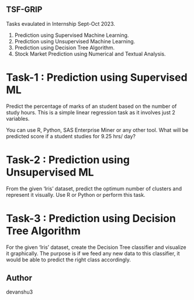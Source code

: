 ## TSF-GRIP

Tasks evaulated in Internship Sept-Oct 2023.

  1. Prediction using Supervised Machine Learning.
  2. Prediction using Unsupervised Machine Learning.
  3. Prediction using Decision Tree Algorithm.
  4. Stock Market Prediction using Numerical and Textual Analysis.

# Task-1 : Prediction using Supervised ML

Predict the percentage of marks of an student based on the number of study hours.
This is a simple linear regression task as it involves just 2 variables.

You can use R, Python, SAS Enterprise Miner or any other tool.
What will be predicted score if a student studies for 9.25 hrs/ day?

# Task-2 : Prediction using Unsupervised ML

From the given ‘Iris’ dataset, predict the optimum number of clusters and represent it visually.
Use R or Python or perform this task.

# Task-3 : Prediction using Decision Tree Algorithm

For the given ‘Iris’ dataset, create the Decision Tree classifier and visualize it graphically.
The purpose is if we feed any new data to this classifier, it would be able to predict the right class accordingly.

## Author
devanshu3
